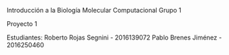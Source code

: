 Introducción a la Biología Molecular Computacional
Grupo 1

Proyecto 1

Estudiantes:
Roberto Rojas Segnini - 2016139072
Pablo Brenes Jiménez - 2016250460